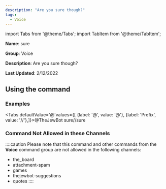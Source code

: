 ```yaml
---
description: "Are you sure though?"
tags:
  - Voice
---
```

import Tabs from '@theme/Tabs';
import TabItem from '@theme/TabItem';

**Name**: sure

**Group**: Voice

**Description**: Are you sure though?

**Last Updated**: 2/12/2022

## Using the command

### Examples
<Tabs defaultValue='@'values={[ {label: '@', value: '@'}, {label: 'Prefix', value: '//'},]}><TabItem value='@'>@TheJewBot sure</TabItem><TabItem value='//'>//sure</TabItem></Tabs>

### Command Not Allowed in these Channels
::::caution Please note that this command and other commands from the **Voice** command group are not allowed in the following channels:
- the_board
- attachment-spam
- games
- thejewbot-suggestions
- quotes
::::